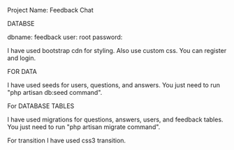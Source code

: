 Project Name: Feedback Chat

DATABSE

dbname: feedback
user: root
password:

I have used bootstrap cdn for styling. Also use custom css. You can register and login.

FOR DATA

I have used seeds for users, questions, and answers. You just need to run "php artisan db:seed command".

For DATABASE TABLES

I have used migrations for questions, answers, users, and feedback tables. You just need to run "php artisan migrate command".

For transition I have used css3 transition.



